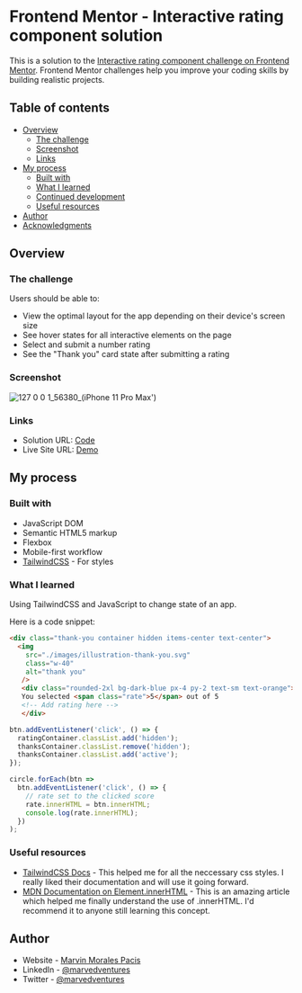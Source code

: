 # Frontend Mentor - Interactive rating component solution

This is a solution to the [Interactive rating component challenge on Frontend Mentor](https://www.frontendmentor.io/challenges/interactive-rating-component-koxpeBUmI). Frontend Mentor challenges help you improve your coding skills by building realistic projects. 

## Table of contents

- [Overview](#overview)
  - [The challenge](#the-challenge)
  - [Screenshot](#screenshot)
  - [Links](#links)
- [My process](#my-process)
  - [Built with](#built-with)
  - [What I learned](#what-i-learned)
  - [Continued development](#continued-development)
  - [Useful resources](#useful-resources)
- [Author](#author)
- [Acknowledgments](#acknowledgments)

## Overview

### The challenge

Users should be able to:

- View the optimal layout for the app depending on their device's screen size
- See hover states for all interactive elements on the page
- Select and submit a number rating
- See the "Thank you" card state after submitting a rating

### Screenshot

![127 0 0 1_56380_(iPhone 11 Pro Max')](https://user-images.githubusercontent.com/108392678/200736599-6444a50e-7f88-4e02-8eb7-051efcfc6757.png)

### Links

- Solution URL: [Code](https://github.com/marvedventures/Interactive-rating-component)
- Live Site URL: [Demo](https://interactive-rating-component-sandy.vercel.app/)

## My process

### Built with
- JavaScript DOM  
- Semantic HTML5 markup
- Flexbox
- Mobile-first workflow
- [TailwindCSS](https://tailwindcss.com/) - For styles

### What I learned

Using TailwindCSS and JavaScript to change state of an app.

Here is a code snippet: 

```html
<div class="thank-you container hidden items-center text-center">
  <img
    src="./images/illustration-thank-you.svg"
    class="w-40"
    alt="thank you"
   />
   <div class="rounded-2xl bg-dark-blue px-4 py-2 text-sm text-orange">
   You selected <span class="rate">5</span> out of 5
   <!-- Add rating here -->
   </div>
```

```js
btn.addEventListener('click', () => {
  ratingContainer.classList.add('hidden');
  thanksContainer.classList.remove('hidden');
  thanksContainer.classList.add('active');
});

circle.forEach(btn =>
  btn.addEventListener('click', () => {
    // rate set to the clicked score
    rate.innerHTML = btn.innerHTML;
    console.log(rate.innerHTML);
  })
);
```

### Useful resources

- [TailwindCSS Docs](https://tailwindcss.com/docs/installation) - This helped me for all the neccessary css styles. I really liked their documentation and will use it going forward.
- [MDN Documentation on Element.innerHTML](https://developer.mozilla.org/en-US/docs/Web/API/Element/innerHTML) - This is an amazing article which helped me finally understand the use of .innerHTML. I'd recommend it to anyone still learning this concept.

## Author

- Website - [Marvin Morales Pacis](https://marvin-morales-pacis.vercel.app/)
- LinkedIn - [@marvedventures](https://www.linkedin.com/in/marvedventures/)
- Twitter - [@marvedventures](https://www.twitter.com/marvedventures)

